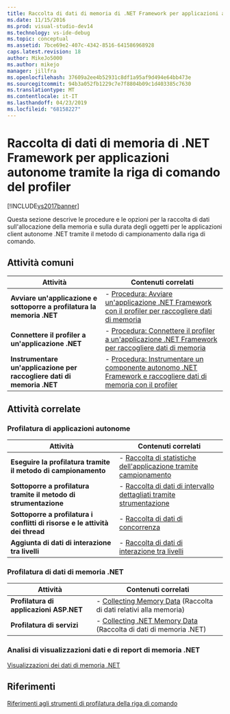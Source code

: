 ```yaml
---
title: Raccolta di dati di memoria di .NET Framework per applicazioni autonome tramite la riga di comando del profiler | Microsoft Docs
ms.date: 11/15/2016
ms.prod: visual-studio-dev14
ms.technology: vs-ide-debug
ms.topic: conceptual
ms.assetid: 7bce69e2-407c-4342-8516-641586968928
caps.latest.revision: 18
author: MikeJo5000
ms.author: mikejo
manager: jillfra
ms.openlocfilehash: 37609a2ee4b52931c8df1a95af9d494e64bb473e
ms.sourcegitcommit: 94b3a052fb1229c7e7f8804b09c1d403385c7630
ms.translationtype: MT
ms.contentlocale: it-IT
ms.lasthandoff: 04/23/2019
ms.locfileid: "68158227"
---
```

# <a name="collecting-net-framework-memory-data-for-stand-alone-applications-by-using-the-profiler-command-line"></a>Raccolta di dati di memoria di .NET Framework per applicazioni autonome tramite la riga di comando del profiler
[!INCLUDE[vs2017banner](../includes/vs2017banner.md)]

Questa sezione descrive le procedure e le opzioni per la raccolta di dati sull'allocazione della memoria e sulla durata degli oggetti per le applicazioni client autonome .NET tramite il metodo di campionamento dalla riga di comando.  
  
## <a name="common-tasks"></a>Attività comuni  
  
|Attività|Contenuti correlati|  
|----------|---------------------|  
|**Avviare un'applicazione e sottoporre a profilatura la memoria .NET**|-   [Procedura: Avviare un'applicazione .NET Framework con il profiler per raccogliere dati di memoria](../profiling/how-to-launch-a-stand-alone-dotnet-framework-application-with-the-profiler-to-collect-memory-data-by-using-the-command-line.md)|  
|**Connettere il profiler a un'applicazione .NET**|-   [Procedura: Connettere il profiler a un'applicazione .NET Framework per raccogliere dati di memoria](../profiling/how-to-attach-the-profiler-to-a-dotnet-framework-stand-alone-application-to-collect-memory-data-by-using-the-command-line.md)|  
|**Instrumentare un'applicazione per raccogliere dati di memoria .NET**|-   [Procedura: Instrumentare un componente autonomo .NET Framework e raccogliere dati di memoria con il profiler](/visualstudio/profiling/how-to-instrument-a-dotnet-framework-component-and-collect-memory-data?view=vs-2015)|  
  
## <a name="related-tasks"></a>Attività correlate  
  
### <a name="profiling-stand-alone-applications"></a>Profilatura di applicazioni autonome  
  
|Attività|Contenuti correlati|  
|----------|---------------------|  
|**Eseguire la profilatura tramite il metodo di campionamento**|-   [Raccolta di statistiche dell'applicazione tramite campionamento](../profiling/collecting-application-statistics-for-stand-alone-applications-by-using-the-profiler-command-line.md)|  
|**Sottoporre a profilatura tramite il metodo di strumentazione**|-   [Raccolta di dati di intervallo dettagliati tramite strumentazione](../profiling/collecting-detailed-timing-data-for-a-stand-alone-application-by-using-the-profiler-command-line.md)|  
|**Sottoporre a profilatura i conflitti di risorse e le attività dei thread**|-   [Raccolta di dati di concorrenza](../profiling/collecting-concurrency-data-for-stand-alone-applications-by-using-the-profiler-command-line.md)|  
|**Aggiunta di dati di interazione tra livelli**|-   [Raccolta di dati di interazione tra livelli](../profiling/adding-tier-interaction-data-from-the-command-line.md)|  
  
### <a name="profiling-net-memory-data"></a>Profilatura di dati di memoria .NET  
  
|Attività|Contenuti correlati|  
|----------|---------------------|  
|**Profilatura di applicazioni ASP.NET**|-   [Collecting Memory Data](../profiling/collecting-memory-data-from-an-aspnet-web-application-by-using-the-profiler-command-line.md) (Raccolta di dati relativi alla memoria)|  
|**Profilatura di servizi**|-   [Collecting .NET Memory Data](../profiling/collecting-memory-data-from-dotnet-framework-services-by-using-the-profiler-command-line.md) (Raccolta di dati di memoria .NET)|  
  
### <a name="analyzing-net-memory-data-views-and-reports"></a>Analisi di visualizzazioni dati e di report di memoria .NET  
 [Visualizzazioni dei dati di memoria .NET](../profiling/dotnet-memory-data-views.md)  
  
## <a name="reference"></a>Riferimenti  
 [Riferimenti agli strumenti di profilatura della riga di comando](../profiling/command-line-profiling-tools-reference.md)
